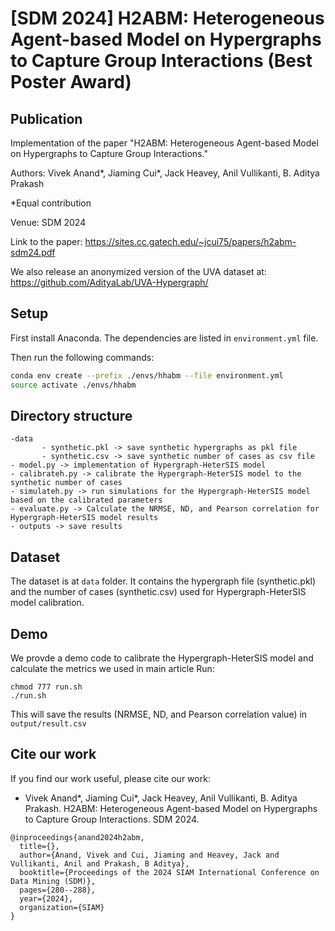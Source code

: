 # [SDM 2024] H2ABM: Heterogeneous Agent-based Model on Hypergraphs to Capture Group Interactions (Best Poster Award)

## Publication

Implementation of the paper "H2ABM: Heterogeneous Agent-based Model on Hypergraphs to Capture Group Interactions."

Authors: Vivek Anand*, Jiaming Cui*, Jack Heavey, Anil Vullikanti, B. Aditya Prakash

*Equal contribution

Venue: SDM 2024

Link to the paper: https://sites.cc.gatech.edu/~jcui75/papers/h2abm-sdm24.pdf

We also release an anonymized version of the UVA dataset at: https://github.com/AdityaLab/UVA-Hypergraph/

## Setup

First install Anaconda. The dependencies are listed in `environment.yml` file. 

Then run the following commands:

```bash
conda env create --prefix ./envs/hhabm --file environment.yml
source activate ./envs/hhabm
```

## Directory structure

```
-data
       - synthetic.pkl -> save synthetic hypergraphs as pkl file
       - synthetic.csv -> save synthetic number of cases as csv file
- model.py -> implementation of Hypergraph-HeterSIS model
- calibrateh.py -> calibrate the Hypergraph-HeterSIS model to the synthetic number of cases
- simulateh.py -> run simulations for the Hypergraph-HeterSIS model based on the calibrated parameters
- evaluate.py -> Calculate the NRMSE, ND, and Pearson correlation for Hypergraph-HeterSIS model results
- outputs -> save results
```

## Dataset

The dataset is at `data` folder. It contains the hypergraph file (synthetic.pkl) and the number of cases (synthetic.csv) used for Hypergraph-HeterSIS model calibration. 

## Demo

We provde a demo code to calibrate the Hypergraph-HeterSIS model and calculate the metrics we used in main article
Run:

```
chmod 777 run.sh
./run.sh
```
This will save the results (NRMSE, ND, and Pearson correlation value) in `output/result.csv`

## Cite our work
If you find our work useful, please cite our work:
- Vivek Anand*, Jiaming Cui*, Jack Heavey, Anil Vullikanti, B. Aditya Prakash. H2ABM: Heterogeneous Agent-based Model on Hypergraphs to Capture Group Interactions. SDM 2024.
```
@inproceedings{anand2024h2abm,
  title={},
  author={Anand, Vivek and Cui, Jiaming and Heavey, Jack and Vullikanti, Anil and Prakash, B Aditya},
  booktitle={Proceedings of the 2024 SIAM International Conference on Data Mining (SDM)},
  pages={280--288},
  year={2024},
  organization={SIAM}
}
```
